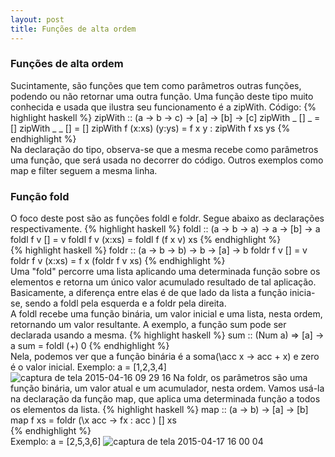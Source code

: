 ```yaml
---
layout: post
title: Funções de alta ordem
---
```


### Funções de alta ordem
Sucintamente, são funções que tem como parâmetros outras funções, podendo ou não retornar uma outra função. Uma função deste tipo muito conhecida e usada que ilustra seu funcionamento é a zipWith.
Código:
{% highlight haskell %}
zipWith :: (a -> b -> c) -> [a] -> [b] -> [c] 
zipWith _ [] _ = []
zipWith _ _ [] = [] 
zipWith f (x:xs) (y:ys) = f x y : zipWith f xs ys
{% endhighlight %}  
Na declaração do tipo, observa-se que a mesma recebe como parâmetros uma função, que será usada no decorrer do código. Outros exemplos como map e filter seguem a mesma linha.
### Função fold
O foco deste post são as funções foldl e foldr. Segue abaixo as declarações respectivamente.
{% highlight haskell %}
foldl :: (a -> b -> a) -> a -> [b] -> a 
foldl f v [] = v 
foldl f v (x:xs) = foldl f (f x v) xs 
{% endhighlight %}  
{% highlight haskell %}
foldr :: (a -> b -> b) -> b -> [a] -> b 
foldr f v [] = v 
foldr f v (x:xs) = f x (foldr f v xs)
{% endhighlight %}  
 Uma "fold" percorre uma lista aplicando uma determinada função sobre os elementos e retorna um único valor acumulado resultado de tal aplicação. Basicamente, a diferença entre elas é de que lado da lista a função inicia-se, sendo a foldl pela esquerda e a foldr pela direita.
<br>
A foldl recebe uma função binária, um valor inicial e uma lista, nesta ordem, retornando um valor resultante. A exemplo, a função sum pode ser declarada usando a mesma.
{% highlight haskell %}
sum :: (Num a) => [a] -> a 
sum = foldl (+) 0 
{% endhighlight %}  
Nela, podemos ver que a função binária é a soma(\acc x -> acc + x) e zero é o valor inicial. 
Exemplo: a = [1,2,3,4]
![captura de tela 2015-04-16 09 29 16](https://cloud.githubusercontent.com/assets/10578368/7180778/4212832e-e41b-11e4-94ea-b8316bd6994c.png)
Na foldr, os parâmetros são uma função binária, um valor atual e um acumulador, nesta ordem. Vamos usá-la na declaração da função map, que aplica uma determinada função a todos os elementos da lista.
{% highlight haskell %}
map :: (a -> b) -> [a] -> [b]
map f xs = foldr (\x acc -> fx : acc ) [] xs   
{% endhighlight %}  
Exemplo: a = [2,5,3,6]
![captura de tela 2015-04-17 16 00 04](https://cloud.githubusercontent.com/assets/10578368/7209035/2e77ac62-e51b-11e4-8ba4-9c398427e788.png)
 


 
 
 
 
 

